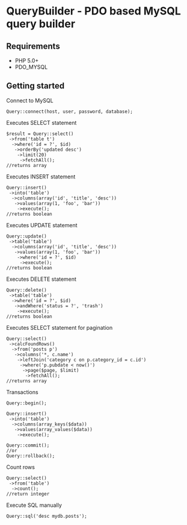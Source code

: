 QueryBuilder - PDO based MySQL query builder
============================================

Requirements
------------

* PHP 5.0+
* PDO_MYSQL

Getting started
---------------

Connect to MySQL

	Query::connect(host, user, password, database);

Executes SELECT statement

	$result = Query::select()
	 ->from('table t')
	  ->where('id = ?', $id)
	   ->orderBy('updated desc')
	    ->limit(20)
	     ->fetchAll();
	//returns array

Executes INSERT statement

	Query::insert()
	 ->into('table')
	  ->columns(array('id', 'title', 'desc'))
	   ->values(array(1, 'foo', 'bar'))
	    ->execute();
	//returns boolean

Executes UPDATE statement

	Query::update()
	 ->table('table')
	  ->columns(array('id', 'title', 'desc'))
	   ->values(array(1, 'foo', 'bar'))
	    ->where('id = ?', $id)
	     ->execute();
	//returns boolean

Executes DELETE statement

	Query::delete()
	 ->table('table')
	  ->where('id = ?', $id)
	   ->andWhere('status = ?', 'trash')
	    ->execute();
	//returns boolean

Executes SELECT statement for pagination

	Query::select()
	 ->calcFoundRows()
	  ->from('posts p')
	   ->columns('*, c.name')
	    ->leftJoin('category c on p.category_id = c.id')
         ->where('p.pubdate < now()')
	      ->page($page, $limit)
	       ->fetchAll();
	//returns array

Transactions

	Query::begin();

	Query::insert()
	 ->into('table')
	  ->columns(array_keys($data))
	   ->values(array_values($data))
	    ->execute();

	Query::commit();
	//or
	Query::rollback();

Count rows

	Query::select()
	 ->from('table')
	  ->count();
	//return integer

Execute SQL manually

	Query::sql('desc mydb.posts');
